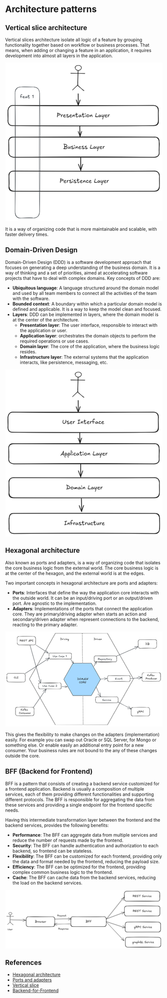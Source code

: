 # Architecture patterns

## Vertical slice architecture

Vertical slices architecture isolate all logic of a feature by grouping
functionality together based on workflow or business processes. That means, when
adding or changing a feature in an application, it requires development into
almost all layers in the application.

![Vertical slice](../../assets/img/vertical-slice.png)

It is a way of organizing code that is more maintainable and scalable, with
faster delivery times.

## Domain-Driven Design

Domain-Driven Design (DDD) is a software development approach that focuses on
generating a deep understanding of the business domain. It is a way of thinking
and a set of priorities, aimed at accelerating software projects that have to
deal with complex domains. Key concepts of DDD are:

- **Ubiquitous language**: A language structured around the domain model and
  used by all team members to connect all the activities of the team with the
  software.
- **Bounded context**: A boundary within which a particular domain model is
  defined and applicable. It is a way to keep the model clean and focused.
- **Layers**: DDD can be implemented in layers, where the domain model is at the
  center of the architecture.
  - **Presentation layer**: The user interface, responsible to interact with the
    application or user.
  - **Application layer**: orchestrates the domain objects to perform the
    required operations or use cases.
  - **Domain layer**: The core of the application, where the business logic
    resides.
  - **Infrastructure layer**: The external systems that the application
    interacts, like persistence, messaging, etc.

![Domain driven](../../assets/img/domain-driven.png)

## Hexagonal architecture

Also known as ports and adapters, is a way of organizing code that isolates the
core business logic from the external world. The core business logic is at the
center of the hexagon, and the external world is at the edges.

Two important concepts in hexagonal architecture are ports and adapters:

- **Ports**: Interfaces that define the way the application core interacts with
  the outside world. It can be an input/driving port or an output/driven port.
  Are agnostic to the implementation.
- **Adapters**: Implementations of the ports that connect the application core.
  They are primary/driving adapter when starts an action and secondary/driven
  adapter when represent connections to the backend, reacting to the primary
  adapter.

![Hexagonal architecture](../../assets/img/hexagonal.png)

This gives the flexibility to make changes on the adapters (implementation)
easily. For example you can swap out Oracle or SQL Server, for Mongo or
something else. Or enable easily an additional entry point for a new consumer.
Your business rules are not bound to the any of these changes outside the core.

## BFF (Backend for Frontend)

BFF is a pattern that consists of creating a backend service customized for a
frontend application. Backend is usually a composition of multiple services,
each of them providing different functionalities and supporting different
protocols. The BFF is responsible for aggregating the data from these services
and providing a single endpoint for the frontend specific needs.

Having this intermediate transformation layer between the frontend and the
backend services, provides the following benefits:

- **Performance**: The BFF can aggregate data from multiple services and reduce
  the number of requests made by the frontend.
- **Security**: The BFF can handle authentication and authorization to each
  backend, so frontend can be stateless.
- **Flexibility**: The BFF can be customized for each frontend, providing only
  the data and format needed by the frontend, reducing the payload size.
- **Efficiency**: The BFF can be optimized for the frontend, providing complex
  common business logic to the frontend.
- **Cache**: The BFF can cache data from the backend services, reducing the load
  on the backend services.

![Backend-for-Frontend architecture](../../assets/img/bff.png)

## References

- [Hexagonal architecture](https://www.qwan.eu/2020/08/20/hexagonal-architecture.html)
- [Ports and adapters](https://herbertograca.com/2017/09/14/ports-adapters-architecture/#evolving-from-the-layered-architecture)
- [Vertical slice](https://ivanojgarcia.medium.com/vertical-slicing-a-term-for-powerful-hexagonal-architecture-3687fded1925)
- [Backend-for-Frontend](https://blog.bitsrc.io/bff-pattern-backend-for-frontend-an-introduction-e4fa965128bf)
